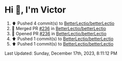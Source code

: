 <h1>Hi 👋, I'm Victor </h1>

<!--RECENT_ACTIVITY:start-->
1. ⬆️ Pushed 4 commit(s) to [BetterLectio/betterLectio](https://github.com/BetterLectio/betterLectio)<br>
2. 🎉 Merged PR [#236](https://github.com/BetterLectio/betterLectio/pull/236) in [BetterLectio/betterLectio](https://github.com/BetterLectio/betterLectio)<br>
3. 💪 Opened PR [#236](https://github.com/BetterLectio/betterLectio/pull/236) in [BetterLectio/betterLectio](https://github.com/BetterLectio/betterLectio)<br>
4. ⬆️ Pushed 1 commit(s) to [BetterLectio/betterLectio](https://github.com/BetterLectio/betterLectio)<br>
5. ⬆️ Pushed 1 commit(s) to [BetterLectio/betterLectio](https://github.com/BetterLectio/betterLectio)<br>
<!--RECENT_ACTIVITY:end-->

<!--RECENT_ACTIVITY:last_update-->
Last Updated: Sunday, December 17th, 2023, 8:11:12 PM
<!--RECENT_ACTIVITY:last_update_end-->
